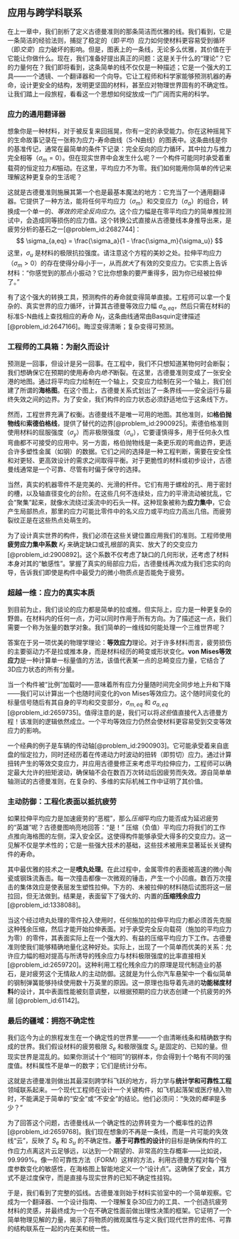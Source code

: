 ## 应用与跨学科联系

在上一章中，我们剖析了定义古德曼准则的那条简洁而优雅的线。我们看到，它是一条简洁的经验法则，捕捉了稳定的（即*平均*）应力如何使材料更容易受到循环（即*交变*）应力破坏的影响。但是，图表上的一条线，无论多么优雅，其价值在于它能让你做什么。现在，我们准备好提出真正的问题：这是关于什么的“理论”？它的力量何在？我们即将看到，这条简单的线不仅仅是一种描述；它是一个强大的工具——一个透镜、一个翻译器和一个向导。它让工程师和科学家能够预测机器的寿命，设计更安全的结构，发明更坚固的材料，甚至应对物理世界固有的不确定性。让我们踏上一段旅程，看看这一个思想如何绽放成一门广阔而实用的科学。

### 应力的通用翻译器

想象你是一种材料，对于被反复来回摇晃，你有一定的承受能力。你在这种摇晃下的生命故事记录在一张称为应力-寿命曲线（S-N曲线）的图表中。这条曲线是你的基准传记，通常在最简单的条件下记录：完全反向的应力循环，其中拉力与推力完全相等（$\sigma_m = 0$）。但在现实世界中会发生什么呢？一个构件可能同时承受着重载荷的恒定拉力*和*振动。在这里，平均应力不为零。我们如何能用你简单的传记来理解这种更复杂的生活呢？

这就是古德曼准则施展其第一个也是最基本魔法的地方：它充当了一个通用翻译器。它提供了一种方法，能将任何平均应力（$\sigma_m$）和交变应力（$\sigma_a$）的组合，转换成一个单一的、*等效的完全反向应力*。这个应力幅是在零平均应力的简单推拉测试中，会造成同等损伤的应力值。这个转换公式直接从古德曼线本身推导出来，是疲劳分析的基石之一[@problem_id:2682744]：
$$
\sigma_{a,eq} = \frac{\sigma_a}{1 - \frac{\sigma_m}{\sigma_u}}
$$
这里，$\sigma_u$ 是材料的极限抗拉强度。请注意这个方程的美妙之处。拉伸平均应力（$\sigma_m \gt 0$）的存在使得分母小于一，从而*放大*了有效的交变应力。它实质上告诉材料：“你感觉到的那点小振动？它比你想象的要严重得多，因为你已经被拉伸了。”

有了这个强大的转换工具，预测构件的寿命就变得简单直接。工程师可以拿一个复杂的、真实世界的应力循环，计算其古德曼等效应力幅 $\sigma_{a,eq}$，然后只需在材料的标准S-N曲线上查找相应的寿命 $N_f$，这条曲线通常由Basquin定律描述[@problem_id:2647166]。晦涩变得清晰；复杂变得可预测。

### 工程师的工具箱：为耐久而设计

预测是一回事，但设计是另一回事。在工程中，我们不只想知道某物何时会断裂；我们想确保它在预期的使用寿命内*绝不*断裂。在这里，古德曼准则变成了一张安全港的地图。通过将平均应力绘制在一个轴上，交变应力绘制在另一个轴上，我们创建了所谓的**海格图**。在这个图上，古德曼关系式划出了一条界线——安全运行与最终失效之间的边界。为了安全，我们构件的应力状态必须舒适地位于这条线下方。

然而，工程世界充满了权衡。古德曼线不是唯一可用的地图。其他准则，如**格伯抛物线**和**索德伯格线**，提供了替代的边界[@problem_id:2900925]。索德伯格准则使用材料的屈服强度（$\sigma_y$）而非极限强度（$\sigma_u$），它要谨慎得多，用于任何永久性弯曲都不可接受的应用中。另一方面，格伯抛物线是一条更乐观的弯曲边界，更适合许多塑性金属（如钢）的数据。它们之间的选择是一种工程判断，需要在安全性和对更轻、更高效设计的需求之间取得平衡。对于更脆性的材料或初步设计，古德曼线通常是一个可靠、尽管有时偏于保守的选择。

当然，真实的机器零件不是完美的、光滑的杆件。它们有用于螺栓的孔、用于密封的槽，以及轴直径变化的台阶。在这些几何不连续处，应力的平滑流动被扰乱，它会“聚集”起来，就像水流绕过溪流中的石头一样。这种现象被称为**应力集中**，它会产生局部热点，那里的应力可能比零件中的名义应力或平均应力高出几倍。而疲劳裂纹正是在这些热点处萌生的。

为了设计真实世界的构件，我们必须在这些关键位置应用我们的准则。工程师使用**疲劳应力集中系数** $K_f$ 来确定缺口或孔根部的真实、放大了的交变应力[@problem_id:2900892]。这个系数不仅考虑了缺口的几何形状，还考虑了材料本身对其的“敏感性”。掌握了真实的局部应力后，古德曼线再次成为我们忠实的向导，告诉我们即使是构件中最受力的微小物质点是否能免于疲劳。

### 超越一维：应力的真实本质

到目前为止，我们谈论的应力都是简单的拉或推。但实际上，应力是一种更复杂的野兽。在材料内的任何一点，力可以同时作用于所有方向。为了描述这一点，我们需要一个称为张量的数学对象。我们简单的一维线如何能处理一个三维世界呢？

答案在于另一项优美的物理学理论：**等效应力**理论。对于许多材料而言，疲劳损伤的主要驱动力不是拉或推本身，而是材料经历的畸变或形状变化。**von Mises等效应力**是一种计算单一标量值的方法，该值代表某一点的总畸变应力量，它结合了3D应力状态的所有分量。

当一个构件被“比例”加载时——意味着所有应力分量随时间完全同步地上升和下降——我们可以计算出一个也随时间变化的von Mises等效应力。这个随时间变化的标量信号随后有其自身的平均和交变部分，$\sigma_{m,eq}$ 和 $\sigma_{a,eq}$ [@problem_id:2659735]。值得注意的是，我们可以将*这些*值直接代入古德曼方程！该准则的逻辑依然成立。一个平均等效应力仍然会使材料更容易受到交变等效应力的影响。

一个经典的例子是车辆的传动轴[@problem_id:2900903]。它可能承受着来自底盘的恒定拉力，同时还经历着在传递动力时波动的扭转（即剪切）应力。通过计算扭转产生的等效交变应力，并应用古德曼修正来考虑平均拉伸应力，工程师可以确定最大允许的扭矩波动，确保轴不会在数百万次转动后因疲劳而失效。源自简单单轴测试的古德曼准则，在复杂的、多维的实际机械工作中证明了其价值。

### 主动防御：工程化表面以抵抗疲劳

如果拉伸平均应力是加速疲劳的“恶棍”，那么*压缩*平均应力能否成为延迟疲劳的“英雄”呢？古德曼图响亮地回答：“是！” 压缩（负值）平均应力将我们的工作点推向海格图的左侧，深入安全区。这使得构件能够承受大得多的交变应力。这一见解不仅是学术性的；它是一些强大技术的基础，这些技术被用来显著延长关键构件的寿命。

其中最优雅的技术之一是**喷丸处理**。在此过程中，金属零件的表面被高速的微小陶瓷或钢珠流轰击。每一次撞击都像一次微观的锤击，产生一个小凹痕。数百万次撞击的集体效应是使表层发生塑性拉伸。下方的、未被拉伸的材料随后试图将这一层拉回，但无法做到。结果是，表面留下了强大的、内置的**压缩残余应力** [@problem_id:1338088]。

当这个经过喷丸处理的零件投入使用时，任何施加的拉伸平均应力都必须首先克服这种残余压缩，然后才能开始拉伸表面。对于承受完全反向载荷（施加的平均应力为零）的零件，其表面实际上在一个强大的、有益的压缩平均应力下工作。古德曼准则使我们能够精确地量化这种好处。实际上，出现了一个简单而优美的关系：允许应力幅的相对提高与所诱导的残余应力与材料极限强度的比率直接相关 [@problem_id:2659720]。这种利用工程化残余应力的原理是现代制造业的基石，是对疲劳这个无情敌人的主动防御。这就是为什么你汽车悬架中一个看似简单的钢制弹簧能够持续使用数十万英里的原因。这一原理也指导着先进的**功能梯度材料**的设计，其中表面性能被刻意调整，以根据预期的应力状态创建一个抗疲劳的外层 [@problem_id:61142]。

### 最后的疆域：拥抱不确定性

我们迄今为止的旅程发生在一个确定性的世界里——一个由清晰线条和精确数字构成的世界。我们假设材料的疲劳极限 $S_e$ 和极限强度 $S_u$ 是固定的、已知的量。但现实世界是混乱的。如果你测试十个“相同”的钢样本，你会得到十个略有不同的强度值。材料属性不是单一的数字；它们是统计分布。

这就是古德曼准则做出其最深刻跨学科飞跃的地方，将力学与**统计学和可靠性工程**领域联系起来。一个现代工程师在设计一个关键构件，如飞机起落架或医疗植入物时，不能满足于简单的“安全”或“不安全”的结论。他们必须问：“失效的*概率*是多少？”

为了回答这个问题，古德曼线从一个确定性的边界转变为一个概率性的边界 [@problem_id:2659768]。我们现在想象的不再是一条线，而是一片可能的失效线“云”，反映了 $S_e$ 和 $S_u$ 的不确定性。**基于可靠性的设计**的目标是确保构件的工作应力点离这片云足够远，以达到一个期望的、非常高的生存概率——比如说，$99.999\%$。像一阶可靠性方法（FORM）这样的方法，利用古德曼方程对每个强度参数变化的敏感性，在海格图上智能地定义一个“设计点”。这确保了安全，其方式不是过度保守，而是直接与现实世界的已知不确定性挂钩。

于是，我们看到了完整的弧线。古德曼准则始于材料实验室中的一个简单观察。它成为一个翻译器、一个设计指南、一个理解复杂3D应力的工具、一个创造抗疲劳材料的灵感，并最终成为一个在不确定性面前做出理性决策的框架。它证明了一个简单物理见解的力量，揭示了将物质的微观属性与定义我们现代世界的宏伟、可靠的结构联系在一起的内在美和统一性。